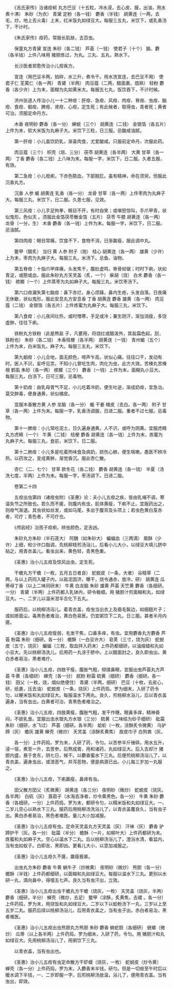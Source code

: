 <!-- { "loadSidebar": true } -->
　　《吉氏家传》治诸疳蚵 丸方巴豆（十五粒，冷水浸，去心皮、膜，出油，用水煮十沸） 朱砂（为衣） 青黛 定粉（各一钱） 麝香（半钱） 胡黄连（一两，去毛，炒，地上去火毒）上末，红米饭丸如绿豆大。每服三五丸，米饮下，或乳香汤下，不计时。

　　《朱氏家传》疳药，常服长肌肤，去百虫。

　　保童丸方青黛 宣连 朱砂（各二钱） 芦荟（一钱） 使君子（十个） 脑、麝（各半钱）上件八味用 猪胆炼过，为丸。三丸、五丸，熟水下。

　　长沙医者郑愈传治小儿疳疾方。

　　宣连（用巴豆半两，拍碎，水三升，煮令干。用水洗宣连，去巴豆不用） 使君子仁 芜荑仁（各一两） 青黛（半两） 肉豆蔻（二两，醋面裹、煨熟） 轻粉 麝香（各少许）上为末，面糊为丸如黄米大。每服五七丸，饭饮吞下，不计时候。

　　洪州张道人传治小儿一十二种疳：肝疳、急疳、风疳、肉疳、脊疳、虫疳、脑疳、食疳、蛔疳、脾疳、肾疳、心疳。定生死；有此候者，取得虫，青者死；黄者可治。须服定命丹方。

　　木香 夜明砂 麝香（各一分） 蝉蜕（三个） 胡黄连（二钱） 金银箔（各五片）上件为末，软大米饭为丸麻子大。米饮下三粒，日三服。忌酸咸油腻。

　　第一肝疳：小儿虽饮奶乳，渐喜肉食，尤爱酸咸。只服前定命丹，次服此药。

　　肉豆蔻（三个） 枳壳（焙、三分） 茯苓 胡黄连（各半两） 大黄 甘草（各一两） 丁香 麝香（各二钱）上八味为末。每服一字，米饮下，日二服。久者五服，有效。

　　第二急疳：小儿疳痢，下赤色脓血，下部脱肛。虽有精神，命在须臾。但服此沉香丸方。

　　沉香 人参 蝎 胡黄连 乳香（各一分） 龙骨 甘草（各一两）上件枣肉为丸麻子大。每服三丸，米饮下，日二服。久患七服，见效。

　　第三风疳：小儿手足拘拳，眼目不开，有时自笑；或嗔怒惊叫，手爪甲青，状似鬼形，色似天 。须服此金箔茯苓散金箔（五片） 茯苓 牛膝 胡黄连（各一两） 龙骨（一分，生） 木香 麝香（各一钱）上件为末。每服一字，米饮下，日二服。忌油腻。

　　第四肉疳：眼目常痛，饮食不下，食物不消，日渐羸瘦，服此调中丸。

　　鳖甲（醋炙） 当归 黄 人参 附子（炮） 桂心 胡黄连（各一两） 雄黄（少许）上为末，枣肉为丸麻子大。每服三丸，米汤下。忌鱼、油物。

　　第五脊疳：十指爪甲痒痛，头发焦干，腹肚虚鸣，脊骨如锯；时时下痢，状如青淀，或脓或血，服此朱砂丸方天灵盖（炙，一个） 柴胡（烧） 白术 麝香（各一钱） 槟榔（一个）上件蒸枣为丸如麻子大。每服三丸，米饮枣汤下。

　　第六口疳漏失第七脑疳：鼻下赤烂，身心烦躁，鼻内生疮，头发自落，日夜痛无休歇，状似鬼形。服此安息丸方安息香 丁香 胡黄连 麝香 雄黄（各一两） 肉豆蔻（二钱） 金银箔（各五片）上件炼蜜为丸麻子大。每服三丸，米饮下。

　　第八食疳：小儿夜间壮热，或时憎寒，手足或冷；兼生阴汗，渐加消瘦，多饶虚肿，往往下痢。

　　铁粉丸方铁粉（此是熬盐 子，凡要用，将烧红或醋泼外，其盐霜色起，刮，铁粉也） 朱砂（各二钱） 木香桔梗（各半两） 胡黄连（一钱） 青州蝎（五个）上件为末，白米饭丸，麻子大。每服三五丸，米饮下。

　　第九蛔疳：小儿合地，面无颜色，啼声乍高，状似心痛。往往口干，发动有时。医人不识，妄呼见祟。不知小儿曾吃生肉，肉化为虫，此方大效。苦楝丸苦楝根 鹤虱 朱砂（各一两） 槟榔（三个） 麝香（一钱）上件为末，面糊丸小豆大。每服三丸，白汤下。日可三服，忌毒物。

　　第十奶疳：由乳母胃气不足，小儿吃着冷奶，便生吐逆，渐成奶疳，宜急治。莫交肿毒，便身通黄，状似橘皮。

　　宜服木香散方黄 人参 龙脑（各一分） 蝎 干姜 橘皮（去白。各一两） 附子 甘草（各一两）上件为末。每服一字，乳香汤调服，日进二服。重者不过七服。忌毒物。

　　第十一脾疳：小儿常吃泥土，日久遍身通黄。人不识，或呼为阴黄。宜服虎睛丸方虎睛（一个） 牛黄（二钱） 桔梗 麝香 胡黄连（各一钱）上件为末，炼蜜为丸麻子大。每服三丸，食前，米饮下。日二服。

　　第十二肺疳：小儿多是吃着热味食及病奶，损伤心肺，便生喘嗽。愚医不辨冷热，以药攻之，变成黄肿，渐觉昏沉。服此杏仁散。

　　杏仁（二、七个） 甘草 款冬花（各二钱） 麝香 胡黄连（各一钱） 半夏（汤洗七度，半两）上件为末。每服一字，枣汤调下。日进二服。

　　卷第二十四

　　五疳出虫第四（诸疳虫附）《圣惠》论：夫小儿五疳之疾，皆由乳哺不调，寒温失节之所致也。若久而不瘥，则腹内有虫，肌体黄瘦，下痢不止。宜服药出之，则疳气渐退。其虫状如丝发，或如马尾，多出于腹背及头项上；若虫色黄白芨赤者，可疗；青色者，不可疗也。

　　《颅囟经》治孩子疳痢，辨虫颜色，定吉凶。

　　朱砂丸方朱砂（半石莲大） 阿魏（如朱砂大） 蝙蝠血（三两滴） 眉酥（少许）上细，和少许口脂调，先桃柳枝煎汤浴儿，后看小儿大小，以绿豆大填儿脐中贴之，用青衣盖儿。看虫出来，黄色轻，青黑色重。

　　《圣惠》治小儿五疳及惊风出虫，定生死。

　　干蟾丸方干蟾（一枚，五月五日者良） 蛇蜕皮（一条，大者） 谷精草（二两，与以上药同入罐子内，以盐泥固济，曝干，烧令通赤，放冷，研） 胡黄连 瓜蒂母丁香（以上二味同研末） 牛黄 白龙脑 朱砂 雄黄 芦荟 天竺黄 麝香（各细研。一分） 青黛（半两）上件药都入乳钵内，研令极细。用 猪胆汁煎面糊和丸，如绿豆大。一、二岁儿以温米泔半合化下五丸。

　　服药后，以桃柳汤浴儿。着青衣盖，疳虫当出衣上及眉毛鬓边，如细麸片子；或如掺面尘。毒黑色者难治，黄白色易医。仍宜粥饮下二丸，日三服。甚者半月内瘥。

　　《圣惠》治小儿五疳瘦弱，毛发干焦，口鼻多痒，有虫。宜用麝香丸方麝香 芦荟 粉霜 朱砂（细研。各一分） 蟾酥（一白豆许大） 皂荚（三寸，烧为灰） 蛇蜕皮（五寸，烧灰） 蝙蝠（三枚，取血拌入药末）上件药都细研，以油熔蜡和丸如小豆大。先以桃柳汤洗儿，后用药一丸涂于脐中。上以醋面封之，良久即虫出。黄白赤者易治，黑者难疗。

　　《圣惠》治小儿五疳，四肢干瘦，腹胀气粗，频揉鼻眼，宜服出虫芦荟丸方芦荟 牛黄（各细研） 蝉壳（各一分） 腻粉 粉霜 硫黄（细研） 麝香（细研。各一钱） 田父（一枚，烧，烟似绝便住） 青黛（半两，细研） 巴豆（十枚，去皮心，研，纸裹，压去油） 蛇蜕皮（一条，烧灰）上件药捣，罗为细末，入研了药令匀，以粳米饭和丸如绿豆大。每服温水下两丸。良久，煎桃柳水浴儿，后以青衣盖遍身，当有虫出。白黄者可治，青黑色者难治之。

　　《圣惠》治小儿五疳，四肢黄瘦，腹胀气粗，发干作穗，眼鼻多痒，精神昏闷，不欲乳食。宜服出虫水银丸方水银（三分） 硫黄（二味结为砂子细研） 砒霜 朱砂（细研，水飞过） 芦荟（细研。各半两） 蛤蚧（一枚，涂酥炙令微黄） 乌驴蹄（灰） 蟾灰 雄黄 蝉壳（微炒） 天灵盖（涂酥炙黄焦） 故皮巾子 白狗粪（灰。

　　各一分）上件药捣，罗为末，入研了药，令匀。以苦参半斤锉碎。用水五升，浸一宿，煮至一升，去苦参。后熬成膏，用和诸药，丸如绿豆大。后入去却汁 猪胆内盛，悬于舍东，阴七日，候干。以麝香蜜水下三丸。后便煎桃柳汤浴儿了，以青衣盖，遍身虫出，或泄恶气，并泻恶物，便是病源已出。小儿每三岁加一丸服之。

　　《圣惠》治小儿五疳，下痢羸瘦，鼻痒有虫。

　　田父散方田父（炙微黄） 胡黄连（各三分） 夜明砂（微炒） 蛇蜕皮（烧灰。各半两） 白矾（灰） 莨菪子（水淘去净者，炒令黄黑色。各一分） 牛黄 朱砂 麝香（各细研。一分）上件药捣，罗为末，都研令匀，以糯米饭和丸如绿豆大。一、二岁儿空心以熟水下三丸。服药后用桃柳汤洗浴儿了，以青衣盖覆良久，当有虫子出。黄白赤者易治，黑色者难医。量儿大小加减服。

　　《圣惠》治小儿五疳有虫。定命天灵盖丸方天灵盖（灰） 汗袜（灰） 麝香 驴蹄护干（灰。各一分） 砒霜（半分） 蟾酥（一片，如柳叶大）上件药都研为末。炼蜜和丸如麻子大。空心以温水下二丸。后以桃柳汤浴儿了，澄浴水清，看盆内，当有虫如蚁子。白即吉，黑即凶。更看儿大小，以意加减服之。

　　《圣惠》治小儿五疳久不瘥，羸瘦极甚。

　　出虫丸方朱砂 麝香 牛黄 蜗牛子（炒微黄） 夜明砂（微炒） 熊胆（各一分） 蟾酥（半钱）上件药都细研，以面糊和丸如绿豆大。每服以温水下三丸。更别以水研一丸，滴向鼻中，得嚏五七声。良久当有虫汗出，立效。

　　《圣惠》治小儿五疳出虫干蟾丸方干蟾（烧灰，一枚） 天灵盖（烧灰，半两） 麝香（细研，半分） 蝉壳（微炒，去足） 鳖甲（涂酥，炙黄焦，去裙 。各一分）上件药捣，罗为末，用烧饭和丸如绿豆大。二岁以下以蛤粉汤下一丸，三岁以上至五岁二丸。服药后续以桃柳汤浴儿，后用青衣盖之，当有虫子出。赤白者易治，黑者难医。

　　《圣惠》治小儿五疳出虫熊胆丸方熊胆 朱砂 麝香 蚺蛇胆（各细研） 蜣螂（微炒） 瓜蒂（以上各半两）上件药捣，罗为细末，入研了药，令匀。用 猪胆汁和丸如绿豆大。先用桃柳汤浴儿了，用粥饮下三丸。

　　以青衣盖，当有虫出也。

　　《圣惠》治小儿五疳有虫定命散方干虾蟆（烧灰，一枚） 蛇蜕皮（炒令黄） 蝉壳（各一分）上件药捣，罗为末，入麝香末半钱，研匀。但是一切疳至午时后以暖水调下半钱，一、二岁即服一字。后煎桃柳汤放温，浴儿了，便用青衣盖。当有虫出，即效。

